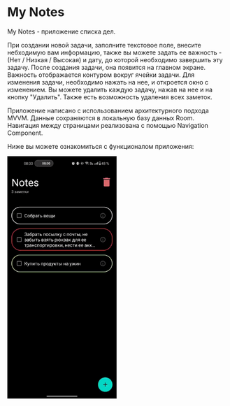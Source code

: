 # My Notes
My Notes - приложение списка дел.

При создании новой задачи, заполните текстовое поле, внесите небходимую вам информацию, также вы можете задать ее важность - (Нет / Низкая / Высокая) и дату, до которой необходимо завершить эту задачу. 
После создания задачи, она появится на главном экране. Важность отображается контуром вокруг ячейки задачи. Для изменения задачи, необходимо нажать на нее, и откроется окно с изменением.
Вы можете удалить каждую задачу, нажав на нее и на кнопку "Удалить". Также есть возможность удаления всех заметок.

Приложение написано с использованием архитектурного подхода MVVM. Данные сохраняются в локальную базу данных Room. Навигация между страницами реализована с помощью Navigation Component.

Ниже вы можете ознакомиться с функционалом приложения:

<img src="app/src/androidTest/assets/my_notes.gif" width="250">
